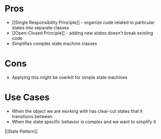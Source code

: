 # Pros
- [[Single Responsibility Principle]] - organize code related to particular states into separate classes
- [[Open-Closed Principle]] - adding new states doesn't break existing code
- Simplifies complex state machine classes
# Cons
- Applying this might be overkill for simple state machines
# Use Cases
- When the object we are working with has clear-cut states that it transitions between
- When the state specific behavior is complex and we want to simplify it

[[State Pattern]]